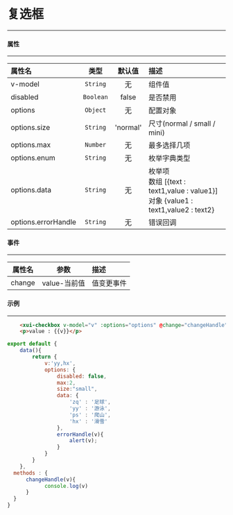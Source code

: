 # 复选框
---
#### 属性
---
| 属性名              | 类型        | 默认值   | 描述                                                                                   |
| :------------------ | :---------: | :------: | :------------------------------------------------------------------------------------- |
| v-model             | ` String `  | 无       | 组件值                                                                                 |
| disabled            | ` Boolean ` | false    | 是否禁用                                                                               |
| options             | ` Object `  | 无       | 配置对象                                                                               |
| options.size        | ` String `  | 'normal' | 尺寸(normal / small / mini)                                                            |
| options.max         | ` Number `  | 无       | 最多选择几项                                                                           |
| options.enum        | ` String `  | 无       | 枚举字典类型                                                                           |
| options.data        | ` String `  | 无       | 枚举项<br>数组 [{text : text1,value : value1}]<br>对象 {value1 : text1,value2 : text2} |
| options.errorHandle | ` String `  | 无       | 错误回调                                                                               |
#### 事件
---
| 属性名 | 参数         | 描述       |
| :----: | :----------: | :--------- |
| change | value-当前值 | 值变更事件 |  |

#### 示例
---
<template>
  <div class="demo-container">
		<xui-checkbox v-model="v" :options="options" @change="changeHandle"></xui-checkbox>
        <p>value : {{v}}</p>
  </div>
</template>

<script>
export default {
    data(){
        return {    
            v:'yy,hx',
			options: {
				disabled: false,
				max:2,
				size:"small",
				data: {
                    'zq' : '足球',
                    'yy' : '游泳',
                    'ps' : '爬山',
                    'hx' : '滑雪'
                },
				errorHandle(v){
                    alert(v);
				}
			}
        }
    },
  methods : {
      changeHandle(v){
            console.log(v)
      }
  }
}
</script>
<style>
.demo-container button{
    margin-right:10px;
}
</style>
``` html
    <xui-checkbox v-model="v" :options="options" @change="changeHandle"></xui-checkbox>
    <p>value : {{v}}</p>
```
``` js
export default {
    data(){
        return {    
            v:'yy,hx',
			options: {
				disabled: false,
				max:2,
				size:"small",
				data: {
                    'zq' : '足球',
                    'yy' : '游泳',
                    'ps' : '爬山',
                    'hx' : '滑雪'
                },
				errorHandle(v){
                    alert(v);
				}
			}
        }
    },
  methods : {
      changeHandle(v){
            console.log(v)
      }
  }
}
```
